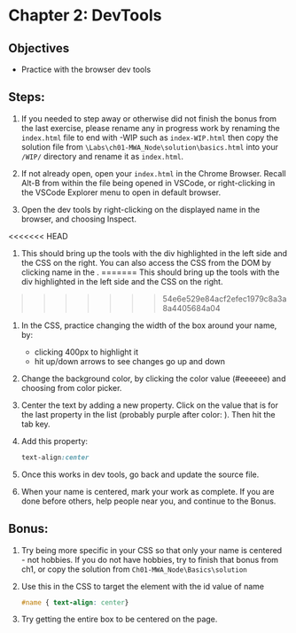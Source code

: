 # Chapter 2: DevTools

## Objectives
* Practice with the browser dev tools

## Steps:

1. If you needed to step away or otherwise did not finish the bonus from the last exercise, please rename any in progress work by renaming the `index.html` file to end with -WIP such as `index-WIP.html` then copy the solution file from `\Labs\ch01-MWA_Node\solution\basics.html` into your `/WIP/` directory and rename it as `index.html`.

1. If not already open, open your `index.html` in the Chrome Browser. Recall Alt-B from within the file being opened in VSCode, or right-clicking in the VSCode Explorer menu to open in default browser.

1. Open the dev tools by right-clicking on the displayed name in the browser, and choosing Inspect. 

<<<<<<< HEAD
1. This should bring up the tools with the div highlighted in the left side and the CSS on the right. You can also access the CSS from the DOM by clicking name in the <body>.
=======
    This should bring up the tools with the div highlighted in the left side and the CSS on the right.
>>>>>>> 54e6e529e84acf2efec1979c8a3a8a4405684a04

1. In the CSS, practice changing the width of the box around your name, by:
    * clicking 400px to highlight it
    * hit up/down arrows to see changes go up and down

1. Change the background color, by clicking the color value (#eeeeee) and choosing from color picker. 

1. Center the text by adding a new property. Click on the value that is for the last property in the list (probably purple after color: ). Then hit the tab key.

1. Add this property:   
    ```CSS
    text-align:center
    ```

1. Once this works in dev tools, go back and update the source file.

1. When your name is centered, mark your work as complete.  If you are done before others, help people near you, and continue to the Bonus.

## Bonus:

1. Try being more specific in your CSS so that only your name is centered - not hobbies.
    If you do not have hobbies, try to finish that bonus from ch1, or copy the solution from `Ch01-MWA_Node\Basics\solution`


1. Use this in the CSS to target the element with the id value of name
    ```CSS
    #name { text-align: center}
    ```

1. Try getting the entire box to be centered on the page.
